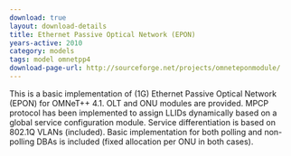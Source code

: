 ```yaml
---
download: true
layout: download-details
title: Ethernet Passive Optical Network (EPON)
years-active: 2010
category: models
tags: model omnetpp4
download-page-url: http://sourceforge.net/projects/omneteponmodule/
---
```


This is a basic implementation of (1G) Ethernet Passive Optical Network (EPON)
for OMNeT++ 4.1. OLT and ONU modules are provided. MPCP protocol has been
implemented to assign LLIDs dynamically based on a global service configuration
module. Service differentiation is based on 802.1Q VLANs (included). Basic
implementation for both polling and non-polling DBAs is included (fixed
allocation per ONU in both cases).
